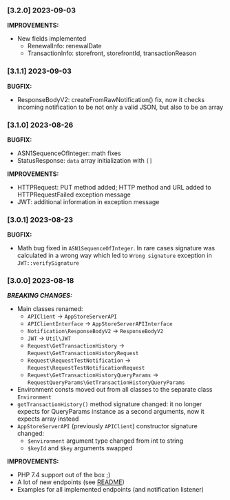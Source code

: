 ### [3.2.0] 2023-09-03

**IMPROVEMENTS:**

- New fields implemented
  - RenewalInfo: renewalDate
  - TransactionInfo: storefront, storefrontId, transactionReason

### [3.1.1] 2023-09-03

**BUGFIX:**

- ResponseBodyV2: createFromRawNotification() fix, now it checks incoming notification to be not only a valid JSON, but also to be an array

### [3.1.0] 2023-08-26

**BUGFIX:**
 
- ASN1SequenceOfInteger: math fixes
- StatusResponse: `data` array initialization with `[]`

**IMPROVEMENTS:**

- HTTPRequest: PUT method added; HTTP method and URL added to HTTPRequestFailed exception message
- JWT: additional information in exception message

### [3.0.1] 2023-08-23

**BUGFIX:**

- Math bug fixed in `ASN1SequenceOfInteger`. In rare cases signature was calculated in a wrong way which led to `Wrong signature` exception in `JWT::verifySignature`

### [3.0.0] 2023-08-18

***BREAKING CHANGES:***

- Main classes renamed:
  - `APIClient` -> `AppStoreServerAPI`
  - `APIClientInterface` -> `AppStoreServerAPIInterface`
  - `Notification\ResponseBodyV2` -> `ResponseBodyV2`
  - `JWT` -> `Util\JWT`
  - `Request\GetTransactionHistory` -> `Request\GetTransactionHistoryRequest`
  - `Request\RequestTestNotification` -> `Request\RequestTestNotificationRequest`
  - `Request\GetTransactionHistoryQueryParams` -> `RequestQueryParams\GetTransactionHistoryQueryParams`
- Environment consts moved out from all classes to the separate class `Environment`
- `getTransactionHistory()` method signature changed: it no longer expects for QueryParams instance as a second arguments, now it expects array instead
- `AppStoreServerAPI` (previously `APIClient`) constructor signature changed:
  - `$environment` argument type changed from int to string
  - `$keyId` and `$key` arguments swapped

**IMPROVEMENTS:**

- PHP 7.4 support out of the box ;)
- A lot of new endpoints (see [README](https://github.com/readdle/app-store-server-api/blob/master/README.md))
- Examples for all implemented endpoints (and notification listener)
